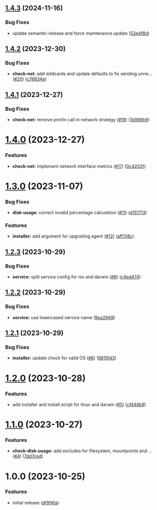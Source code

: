## [1.4.3](https://github.com/spectate/agent/compare/v1.4.2...v1.4.3) (2024-11-16)


### Bug Fixes

* update semantic-release and force maintenance update ([53e4f8d](https://github.com/spectate/agent/commit/53e4f8d3f723787708e3a977acb161d57bcd4404))

## [1.4.2](https://github.com/spectate/agent/compare/v1.4.1...v1.4.2) (2023-12-30)


### Bug Fixes

* **check-net:** add wildcards and update defaults to fix sending unne… ([#20](https://github.com/spectate/agent/issues/20)) ([c76834e](https://github.com/spectate/agent/commit/c76834e2aa6b607bdfe35a94d44b82132b39a777))

## [1.4.1](https://github.com/spectate/agent/compare/v1.4.0...v1.4.1) (2023-12-27)


### Bug Fixes

* **check-net:** remove println call in network strategy ([#19](https://github.com/spectate/agent/issues/19)) ([1b989b9](https://github.com/spectate/agent/commit/1b989b939ac62cf96cd7938d0ec6a38799cb3f87))

# [1.4.0](https://github.com/spectate/agent/compare/v1.3.0...v1.4.0) (2023-12-27)


### Features

* **check-net:** implement network interface metrics ([#17](https://github.com/spectate/agent/issues/17)) ([0c4202f](https://github.com/spectate/agent/commit/0c4202f6e64fb0b572a612b1571268b10fd723a7))

# [1.3.0](https://github.com/spectate/agent/compare/v1.2.3...v1.3.0) (2023-11-07)


### Bug Fixes

* **disk-usage:** correct invalid percentage calculation ([#11](https://github.com/spectate/agent/issues/11)) ([d151713](https://github.com/spectate/agent/commit/d15171382698a91645caef3ccf99a250585f3f7c))


### Features

* **installer:** add argument for upgrading agent ([#12](https://github.com/spectate/agent/issues/12)) ([aff138c](https://github.com/spectate/agent/commit/aff138c2f854c4c49e62b6722f1ee48a5e049b84))

## [1.2.3](https://github.com/spectate/agent/compare/v1.2.2...v1.2.3) (2023-10-29)


### Bug Fixes

* **service:** split service config for nix and darwin ([#8](https://github.com/spectate/agent/issues/8)) ([c4ed474](https://github.com/spectate/agent/commit/c4ed4744a029d533f12d87b18a83992f201797b4))

## [1.2.2](https://github.com/spectate/agent/compare/v1.2.1...v1.2.2) (2023-10-29)


### Bug Fixes

* **service:** use lowercased service name ([9ea2949](https://github.com/spectate/agent/commit/9ea294916325568a0abc53e09a75e245673b20f1))

## [1.2.1](https://github.com/spectate/agent/compare/v1.2.0...v1.2.1) (2023-10-29)


### Bug Fixes

* **installer:** update check for valid OS ([#6](https://github.com/spectate/agent/issues/6)) ([8815fd3](https://github.com/spectate/agent/commit/8815fd337d093d0db268f0cf7ef58fb5bbeb12b8))

# [1.2.0](https://github.com/spectate/agent/compare/v1.1.0...v1.2.0) (2023-10-28)


### Features

* add installer and install script for linux and darwin ([#5](https://github.com/spectate/agent/issues/5)) ([cf448b9](https://github.com/spectate/agent/commit/cf448b9893d4bed4820f68455224515e61519afc))

# [1.1.0](https://github.com/spectate/agent/compare/v1.0.0...v1.1.0) (2023-10-27)


### Features

* **check-disk-usage:** add excludes for filesystem, mountpoints and … ([#4](https://github.com/spectate/agent/issues/4)) ([7dd7ced](https://github.com/spectate/agent/commit/7dd7cedfafd197489ac710a2e0406966a9fa705a))

# 1.0.0 (2023-10-25)


### Features

* initial release ([df9f4fa](https://github.com/spectate/agent/commit/df9f4faa93a9397123d3065eb76ecb220d047015))
